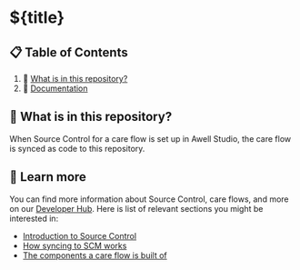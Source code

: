 # ${title}

## 📋 Table of Contents

1. 🤔 [What is in this repository?](#what-is-in-this-repository)
2. 📖 [Documentation](#documentation)

## 🤔 What is in this repository?

When Source Control for a care flow is set up in Awell Studio, the care flow is synced as code to this repository.

## 📖 Learn more

You can find more information about Source Control, care flows, and more on our [Developer Hub](https://developers.awellhealth.com/awell-studio/docs/source-control/introduction). Here is list of relevant sections you might be interested in:

- [Introduction to Source Control](https://developers.awellhealth.com/awell-studio/docs/source-control/introduction)
- [How syncing to SCM works](https://developers.awellhealth.com/awell-studio/docs/source-control/concepts/syncing-to-scm)
- [The components a care flow is built of](https://developers.awellhealth.com/awell-studio/docs/source-control/concepts/components)

